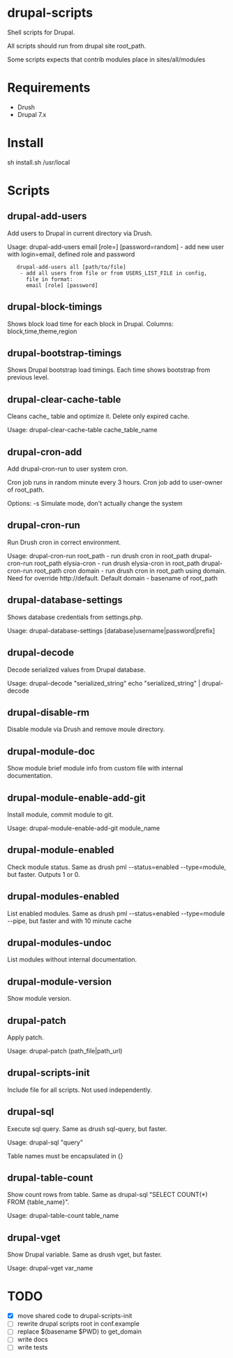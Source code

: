 # drupal-scripts

Shell scripts for Drupal.

All scripts should run from drupal site root_path.

Some scripts expects that contrib modules place in sites/all/modules

# Requirements
- Drush
- Drupal 7.x

# Install
sh install.sh /usr/local

# Scripts

## drupal-add-users
Add users to Drupal in current directory via Drush.

Usage: drupal-add-users email [role=] [password=random]
        - add new user with login=email, defined role and password

       drupal-add-users all [path/to/file]
        - add all users from file or from USERS_LIST_FILE in config,
          file in format:
          email [role] [password]
## drupal-block-timings
Shows block load time for each block in Drupal.
Columns: block,time,theme,region
## drupal-bootstrap-timings
Shows Drupal bootstrap load timings.
Each time shows bootstrap from previous level.
## drupal-clear-cache-table
Cleans cache_ table and optimize it.
Delete only expired cache.

Usage: drupal-clear-cache-table cache_table_name
## drupal-cron-add
Add drupal-cron-run to user system cron.

Cron job runs in random minute every 3 hours.
Cron job add to user-owner of root_path.

Options:
        -s Simulate mode, don't actually change the system
## drupal-cron-run
Run Drush cron in correct environment.

Usage: drupal-cron-run root_path
        - run drush cron in root_path
       drupal-cron-run root_path elysia-cron
        - run drush elysia-cron in root_path
       drupal-cron-run root_path cron domain
        - run drush cron in root_path using domain.
          Need for override http://default.
          Default domain - basename of root_path
## drupal-database-settings
Shows database credentials from settings.php.

Usage: drupal-database-settings [database|username|password|prefix]
## drupal-decode
Decode serialized values from Drupal database.

Usage: drupal-decode "serialized_string"
       echo "serialized_string" | drupal-decode
## drupal-disable-rm
Disable module via Drush and remove moule directory.
## drupal-module-doc
Show module brief module info from custom file with internal documentation.
## drupal-module-enable-add-git
Install module, commit module to git.

Usage: drupal-module-enable-add-git module_name
## drupal-module-enabled
Check module status.
Same as drush pml --status=enabled --type=module, but faster.
Outputs 1 or 0.
## drupal-modules-enabled

List enabled modules.
Same as drush pml --status=enabled --type=module --pipe,
but faster and with 10 minute cache
## drupal-modules-undoc
List modules without internal documentation.
## drupal-module-version
Show module version.
## drupal-patch
Apply patch.

Usage: drupal-patch (path_file|path_url)
## drupal-scripts-init
Include file for all scripts. Not used independently.
## drupal-sql
Execute sql query.
Same as drush sql-query, but faster.

Usage: drupal-sql "query"

Table names must be encapsulated in {}
## drupal-table-count
Show count rows from table.
Same as drupal-sql "SELECT COUNT(*) FROM {table_name}".

Usage: drupal-table-count table_name
## drupal-vget

Show Drupal variable.
Same as drush vget, but faster.

Usage: drupal-vget var_name

# TODO
- [x] move shared code to drupal-scripts-init
- [ ] rewrite drupal scripts root in conf.example
- [ ] replace $(basename $PWD) to get_domain
- [ ] write docs
- [ ] write tests
